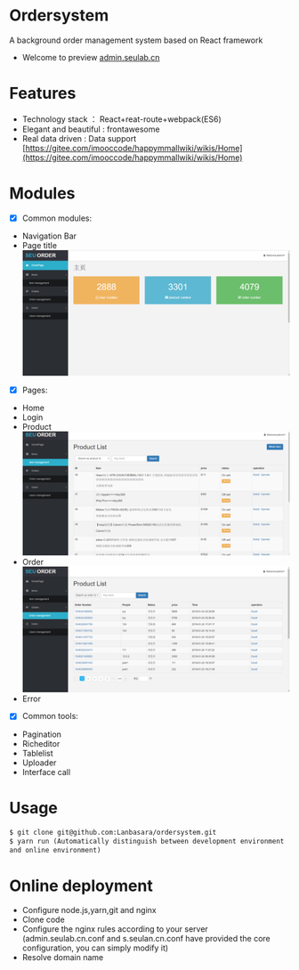 # Ordersystem
A background order management system based on React framework 

 * Welcome to preview [admin.seulab.cn](admin.seulab.cn)

# Features
* Technology stack ： React+reat-route+webpack(ES6)
* Elegant and beautiful : frontawesome
* Real data driven : Data support [https://gitee.com/imooccode/happymmallwiki/wikis/Home](https://gitee.com/imooccode/happymmallwiki/wikis/Home)

# Modules
 - [X] Common modules:
 * Navigation Bar
 * Page title
  ![Home Page](https://github.com/Lanbasara/ordersystem/blob/master/1.png)
 - [X] Pages:
 * Home
 * Login
 * Product
  ![Product List](https://github.com/Lanbasara/ordersystem/blob/master/2.png)
 * Order
  ![Order List](https://github.com/Lanbasara/ordersystem/blob/master/3.png)
 * Error
  - [X] Common tools:
 * Pagination
 * Richeditor
 * Tablelist
 * Uploader
 * Interface call
 
 # Usage
```
$ git clone git@github.com:Lanbasara/ordersystem.git
$ yarn run (Automatically distinguish between development environment and online environment)
```
# Online deployment
* Configure node.js,yarn,git and nginx
* Clone code 
* Configure the nginx rules according to your server (admin.seulab.cn.conf and s.seulan.cn.conf have provided the core configuration, you can simply modify it)
* Resolve domain name
